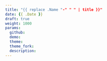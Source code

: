 ```yaml
---
title: "{{ replace .Name "-" " " | title }}"
date: {{ .Date }}
draft: true
weight: 1000
params:
  github: 
  demo: 
  theme: 
  theme_fork: 
  description: 
---
```


